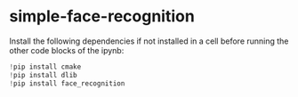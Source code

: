 # simple-face-recognition

Install the following dependencies if not installed in a cell before running the other code blocks of the ipynb:

```python
!pip install cmake
!pip install dlib
!pip install face_recognition
```
